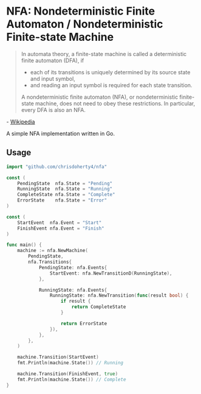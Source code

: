 # NFA: Nondeterministic Finite Automaton / Nondeterministic Finite-state Machine

> In automata theory, a finite-state machine is called a deterministic finite automaton (DFA), if
>   - each of its transitions is uniquely determined by its source state and input symbol,
>   - and reading an input symbol is required for each state transition.
>
> A nondeterministic finite automaton (NFA), or nondeterministic finite-state machine, does not need to obey these restrictions. In particular, every DFA is also an NFA.

\- [Wikipedia](https://en.wikipedia.org/wiki/Nondeterministic_finite_automaton)

A simple NFA implementation written in Go.

## Usage

```go
import "github.com/chrisdoherty4/nfa"

const (
    PendingState  nfa.State = "Pending"
    RunningState  nfa.State = "Running"
    CompleteState nfa.State = "Complete"
    ErrorState    nfa.State = "Error"
)

const (
    StartEvent  nfa.Event = "Start"
    FinishEvent nfa.Event = "Finish"
)

func main() {
    machine := nfa.NewMachine(
        PendingState,
        nfa.Transitions{
            PendingState: nfa.Events{
                StartEvent: nfa.NewTransitionD(RunningState),
            },

            RunningState: nfa.Events{
                RunningState: nfa.NewTransition(func(result bool) {
                    if result {
                        return CompleteState
                    }

                    return ErrorState
                }),
            },
        },
    )

    machine.Transition(StartEvent)
    fmt.Println(machine.State()) // Running

    machine.Transition(FinishEvent, true)
    fmt.Println(machine.State()) // Complete
}
```
